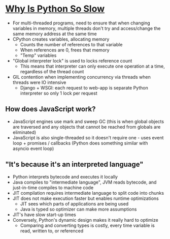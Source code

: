 # [Why Is Python So Slow](https://medium.com/@anthonypjshaw/why-is-python-so-slow-e5074b6fe55b)

* For multi-threaded programs, need to ensure that when changing variables in memory, multiple threads don't try and access/change the same memory address at the same time
* CPython creates variables, allocating memory
  * Counts the number of references to that variable
  * When references are 0, frees that memory
  * "Temp" variables
* "Global interpreter lock" is used to locks reference count
  * This means that interpreter can only execute one operation at a time, regardless of the thread count
* GIL contention when implementing concurrency via threads when threads were IO intensive
  * Django + WSGI: each request to web-app is separate Python interpreter so only 1 lock per request

## How does JavaScript work?

* JavaScript engines use mark and sweep GC (this is when global objects are traversed and any objects that cannot be reached from globals are eliminated)
* JavaScript is also single-threaded so it doesn't require one - uses event loop + promises / callbacks (Python does something similar with asyncio event loop)

## "It's because it's an interpreted language"

* Python interprets bytecode and executes it locally
* Java compiles to "intermediate language", JVM reads bytecode, and just-in-time compiles to machine code
* JIT compilation requires intermediate language to split code into chunks
* JIT does not make execution faster but enables runtime optimizations
  * JIT sees which parts of applications are being used
  * Java is typed so optimizer can make more assumptions
* JIT's have slow start-up times
* Conversely, Python's dynamic design makes it really hard to optimize
  * Comparing and converting types is costly, every time variable is read, written to, or referenced
